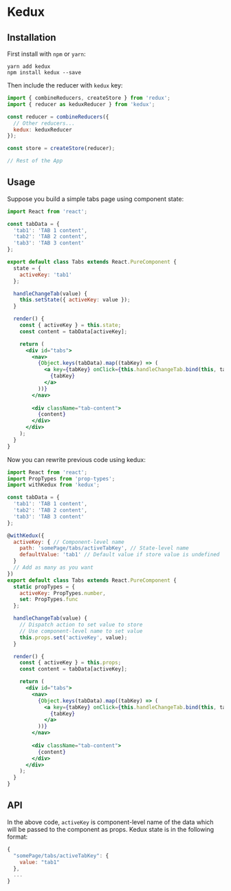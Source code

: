 # Kedux

## Installation

First install with `npm` or `yarn`:

```
yarn add kedux
npm install kedux --save
```

Then include the reducer with `kedux` key:

```javascript
import { combineReducers, createStore } from 'redux';
import { reducer as keduxReducer } from 'kedux';

const reducer = combineReducers({
  // Other reducers...
  kedux: keduxReducer
});

const store = createStore(reducer);

// Rest of the App
```

## Usage

Suppose you build a simple tabs page using component state:

```jsx harmony
import React from 'react';

const tabData = {
  'tab1': 'TAB 1 content',
  'tab2': 'TAB 2 content',
  'tab3': 'TAB 3 content'
};

export default class Tabs extends React.PureComponent {
  state = {
    activeKey: 'tab1'
  };

  handleChangeTab(value) {
    this.setState({ activeKey: value });
  }

  render() {
    const { activeKey } = this.state;
    const content = tabData[activeKey];

    return (
      <div id="tabs">
        <nav>
          {Object.keys(tabData).map((tabKey) => (
            <a key={tabKey} onClick={this.handleChangeTab.bind(this, tabKey)}>
              {tabKey}
            </a>
          ))}
        </nav>
        
        <div className="tab-content">
          {content}
        </div>
      </div>
    );
  }
}
```

Now you can rewrite previous code using kedux:

```jsx harmony
import React from 'react';
import PropTypes from 'prop-types';
import withKedux from 'kedux';

const tabData = {
  'tab1': 'TAB 1 content',
  'tab2': 'TAB 2 content',
  'tab3': 'TAB 3 content'
};

@withKedux({
  activeKey: { // Component-level name
    path: 'somePage/tabs/activeTabKey', // State-level name
    defaultValue: 'tab1' // Default value if store value is undefined
  }
  // Add as many as you want
})
export default class Tabs extends React.PureComponent {
  static propTypes = {
    activeKey: PropTypes.number,
    set: PropTypes.func
  };

  handleChangeTab(value) {
    // Dispatch action to set value to store
    // Use component-level name to set value
    this.props.set('activeKey', value);
  }

  render() {
    const { activeKey } = this.props;
    const content = tabData[activeKey];

    return (
      <div id="tabs">
        <nav>
          {Object.keys(tabData).map((tabKey) => (
            <a key={tabKey} onClick={this.handleChangeTab.bind(this, tabKey)}>
              {tabKey}
            </a>
          ))}
        </nav>
        
        <div className="tab-content">
          {content}
        </div>
      </div>
    );
  }
}
```

## API

In the above code, `activeKey` is component-level name of the data which will be passed to the component as props. Kedux state is in the following format:

```javascript
{
  "somePage/tabs/activeTabKey": {
    value: "tab1"
  },
  ...
}
```
